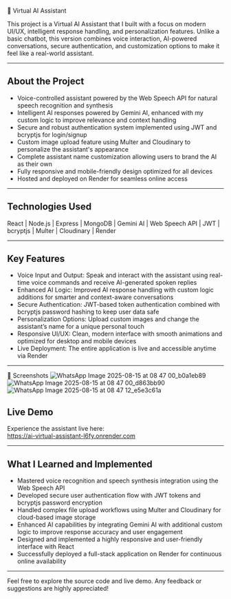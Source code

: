 🤖 Virtual AI Assistant

This project is a Virtual AI Assistant that I built with a focus on modern UI/UX, intelligent response handling, and personalization features.
Unlike a basic chatbot, this version combines voice interaction, AI-powered conversations, secure authentication, and customization options to make it feel like a real-world assistant.

---

## About the Project

- Voice-controlled assistant powered by the Web Speech API for natural speech recognition and synthesis  
- Intelligent AI responses powered by Gemini AI, enhanced with my custom logic to improve relevance and context handling  
- Secure and robust authentication system implemented using JWT and bcryptjs for login/signup  
- Custom image upload feature using Multer and Cloudinary to personalize the assistant's appearance  
- Complete assistant name customization allowing users to brand the AI as their own  
- Fully responsive and mobile-friendly design optimized for all devices  
- Hosted and deployed on Render for seamless online access

---

## Technologies Used

React | Node.js | Express | MongoDB | Gemini AI | Web Speech API | JWT | bcryptjs | Multer | Cloudinary | Render

---

## Key Features

- Voice Input and Output: Speak and interact with the assistant using real-time voice commands and receive AI-generated spoken replies  
- Enhanced AI Logic: Improved AI response handling with custom logic additions for smarter and context-aware conversations  
- Secure Authentication: JWT-based token authentication combined with bcryptjs password hashing to keep user data safe  
- Personalization Options: Upload custom images and change the assistant’s name for a unique personal touch  
- Responsive UI/UX: Clean, modern interface with smooth animations and optimized for desktop and mobile devices  
- Live Deployment: The entire application is live and accessible anytime via Render

---

📸 Screenshots
![WhatsApp Image 2025-08-15 at 08 47 00_b0a1eb89](https://github.com/user-attachments/assets/5ae3e8ce-3dd3-489a-acaa-5b99f4406697)
![WhatsApp Image 2025-08-15 at 08 47 00_d863bb90](https://github.com/user-attachments/assets/09a7e4e5-8d3d-4834-be2e-686f984e2cbb)
![WhatsApp Image 2025-08-15 at 08 47 12_e5e3c61a](https://github.com/user-attachments/assets/5e9726c0-91c5-4541-9cac-9c8eb289f2a7)

## Live Demo

Experience the assistant live here:  
https://ai-virtual-assistant-l6fy.onrender.com

---

## What I Learned and Implemented

- Mastered voice recognition and speech synthesis integration using the Web Speech API  
- Developed secure user authentication flow with JWT tokens and bcryptjs password encryption  
- Handled complex file upload workflows using Multer and Cloudinary for cloud-based image storage  
- Enhanced AI capabilities by integrating Gemini AI with additional custom logic to improve response accuracy and user engagement  
- Designed and implemented a highly responsive and user-friendly interface with React  
- Successfully deployed a full-stack application on Render for continuous online availability

---

Feel free to explore the source code and live demo. Any feedback or suggestions are highly appreciated!
